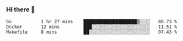### Hi there 👋

<!--
**yeya24/yeya24** is a ✨ _special_ ✨ repository because its `README.md` (this file) appears on your GitHub profile.

Here are some ideas to get you started:

- 🔭 I’m currently working on ...
- 🌱 I’m currently learning ...
- 👯 I’m looking to collaborate on ...
- 🤔 I’m looking for help with ...
- 💬 Ask me about ...
- 📫 How to reach me: ...
- 😄 Pronouns: ...
- ⚡ Fun fact: ...
-->

<!--START_SECTION:waka-->
```text
Go           1 hr 27 mins    ████████████████████▒░░░░   80.73 % 
Docker       12 mins         ███░░░░░░░░░░░░░░░░░░░░░░   11.51 % 
Makefile     8 mins          ██░░░░░░░░░░░░░░░░░░░░░░░   07.43 % 
```
<!--END_SECTION:waka-->
